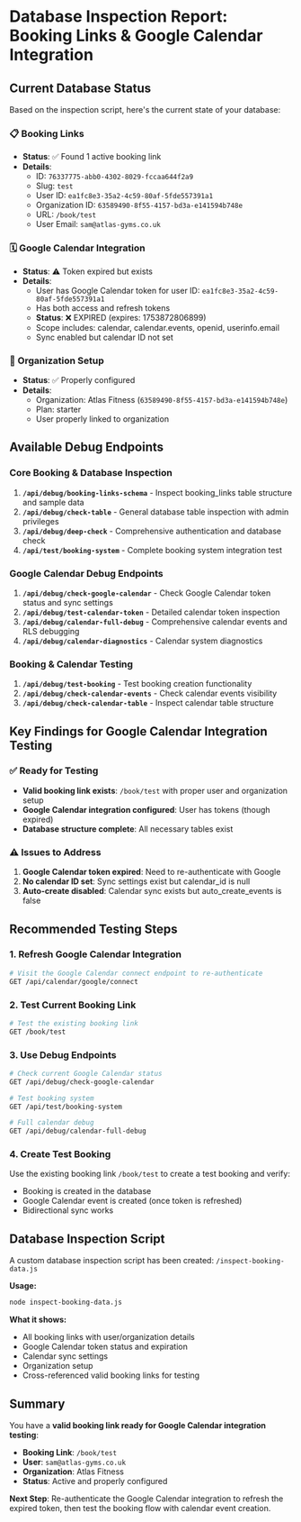# Database Inspection Report: Booking Links & Google Calendar Integration

## Current Database Status

Based on the inspection script, here's the current state of your database:

### 📋 Booking Links
- **Status**: ✅ Found 1 active booking link
- **Details**:
  - ID: `76337775-abb0-4302-8029-fccaa644f2a9`
  - Slug: `test`
  - User ID: `ea1fc8e3-35a2-4c59-80af-5fde557391a1`
  - Organization ID: `63589490-8f55-4157-bd3a-e141594b748e`
  - URL: `/book/test`
  - User Email: `sam@atlas-gyms.co.uk`

### 🗓️ Google Calendar Integration
- **Status**: ⚠️ Token expired but exists
- **Details**:
  - User has Google Calendar token for user ID: `ea1fc8e3-35a2-4c59-80af-5fde557391a1`
  - Has both access and refresh tokens
  - **Status**: ❌ EXPIRED (expires: 1753872806899)
  - Scope includes: calendar, calendar.events, openid, userinfo.email
  - Sync enabled but calendar ID not set

### 🏢 Organization Setup
- **Status**: ✅ Properly configured
- **Details**:
  - Organization: Atlas Fitness (`63589490-8f55-4157-bd3a-e141594b748e`)
  - Plan: starter
  - User properly linked to organization

## Available Debug Endpoints

### Core Booking & Database Inspection
1. **`/api/debug/booking-links-schema`** - Inspect booking_links table structure and sample data
2. **`/api/debug/check-table`** - General database table inspection with admin privileges
3. **`/api/debug/deep-check`** - Comprehensive authentication and database check
4. **`/api/test/booking-system`** - Complete booking system integration test

### Google Calendar Debug Endpoints
1. **`/api/debug/check-google-calendar`** - Check Google Calendar token status and sync settings
2. **`/api/debug/test-calendar-token`** - Detailed calendar token inspection
3. **`/api/debug/calendar-full-debug`** - Comprehensive calendar events and RLS debugging
4. **`/api/debug/calendar-diagnostics`** - Calendar system diagnostics

### Booking & Calendar Testing
1. **`/api/debug/test-booking`** - Test booking creation functionality  
2. **`/api/debug/check-calendar-events`** - Check calendar events visibility
3. **`/api/debug/check-calendar-table`** - Inspect calendar table structure

## Key Findings for Google Calendar Integration Testing

### ✅ Ready for Testing
- **Valid booking link exists**: `/book/test` with proper user and organization setup
- **Google Calendar integration configured**: User has tokens (though expired)
- **Database structure complete**: All necessary tables exist

### ⚠️ Issues to Address
1. **Google Calendar token expired**: Need to re-authenticate with Google
2. **No calendar ID set**: Sync settings exist but calendar_id is null
3. **Auto-create disabled**: Calendar sync exists but auto_create_events is false

## Recommended Testing Steps

### 1. Refresh Google Calendar Integration
```bash
# Visit the Google Calendar connect endpoint to re-authenticate
GET /api/calendar/google/connect
```

### 2. Test Current Booking Link
```bash
# Test the existing booking link
GET /book/test
```

### 3. Use Debug Endpoints
```bash
# Check current Google Calendar status
GET /api/debug/check-google-calendar

# Test booking system
GET /api/test/booking-system

# Full calendar debug
GET /api/debug/calendar-full-debug
```

### 4. Create Test Booking
Use the existing booking link `/book/test` to create a test booking and verify:
- Booking is created in the database
- Google Calendar event is created (once token is refreshed)
- Bidirectional sync works

## Database Inspection Script

A custom database inspection script has been created: `/inspect-booking-data.js`

**Usage:**
```bash
node inspect-booking-data.js
```

**What it shows:**
- All booking links with user/organization details
- Google Calendar token status and expiration
- Calendar sync settings
- Organization setup
- Cross-referenced valid booking links for testing

## Summary

You have a **valid booking link ready for Google Calendar integration testing**:
- **Booking Link**: `/book/test` 
- **User**: `sam@atlas-gyms.co.uk`
- **Organization**: Atlas Fitness
- **Status**: Active and properly configured

**Next Step**: Re-authenticate the Google Calendar integration to refresh the expired token, then test the booking flow with calendar event creation.